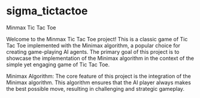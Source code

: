# sigma_tictactoe
Minmax Tic Tac Toe

Welcome to the Minmax Tic Tac Toe project! This is a classic game of Tic Tac Toe implemented with the Minimax algorithm, a popular choice for creating game-playing AI agents. The primary goal of this project is to showcase the implementation of the Minimax algorithm in the context of the simple yet engaging game of Tic Tac Toe.

Minimax Algorithm: The core feature of this project is the integration of the Minimax algorithm. This algorithm ensures that the AI player always makes the best possible move, resulting in challenging and strategic gameplay.
